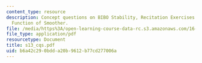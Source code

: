 ```yaml
---
content_type: resource
description: Concept questions on BIBO Stability, Recitation Exercises & Transfer
  Function of Smoother.
file: /media/https%3A/open-learning-course-data-rc.s3.amazonaws.com/16-01-unified-engineering-i-ii-iii-iv-fall-2005-spring-2006/b6a42c290bdda20b9612b77cd277006a_s13_cqs.pdf
file_type: application/pdf
resourcetype: Document
title: s13_cqs.pdf
uid: b6a42c29-0bdd-a20b-9612-b77cd277006a
---
```

